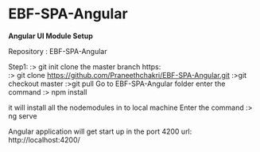 # EBF-SPA-Angular

**Angular UI Module Setup**

Repository : EBF-SPA-Angular

Step1:
		:> git init
	clone the master branch
	https:  
		:> git clone https://github.com/Praneethchakri/EBF-SPA-Angular.git
		:>git checkout master
		:>git pull
Go to EBF-SPA-Angular folder
enter the command 
		:> npm install

it will install all the nodemodules in to local machine
Enter the command 
		:> ng serve

Angular application will get start up in the port 4200
url: http://localhost:4200/
